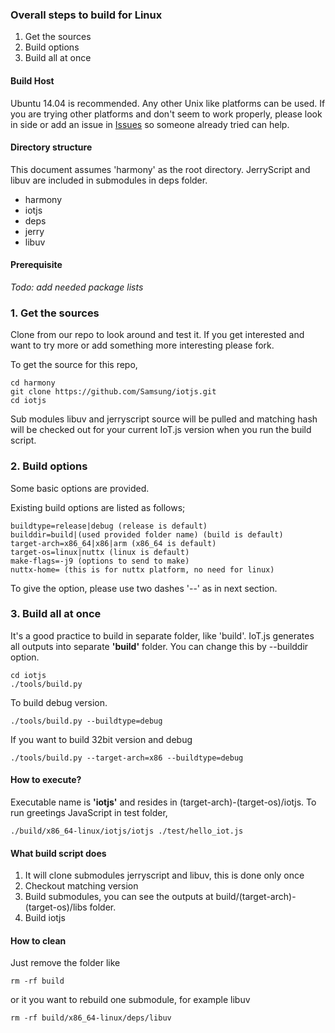 ### Overall steps to build for Linux
1. Get the sources
2. Build options
3. Build all at once

#### Build Host
Ubuntu 14.04 is recommended. Any other Unix like platforms can be used. If you are trying other platforms and don't seem to work properly, please look in side or add an issue in [Issues](https://github.com/Samsung/iotjs/issues) so someone already tried can help.

#### Directory structure

This document assumes 'harmony' as the root directory. JerryScript and libuv are included in submodules in deps folder.

* harmony
 * iotjs
  * deps
   * jerry
   * libuv

#### Prerequisite

_Todo: add needed package lists_


### 1. Get the sources

Clone from our repo to look around and test it. If you get interested and want to try more or add something more interesting please fork.

To get the source for this repo, 
```
cd harmony
git clone https://github.com/Samsung/iotjs.git
cd iotjs
```

Sub modules libuv and jerryscript source will be pulled and matching hash will be checked out for your current IoT.js version when you run the build script.


### 2. Build options

Some basic options are provided.

Existing build options are listed as follows;
```
buildtype=release|debug (release is default)
builddir=build|(used provided folder name) (build is default)
target-arch=x86_64|x86|arm (x86_64 is default)
target-os=linux|nuttx (linux is default)
make-flags=-j9 (options to send to make)
nuttx-home= (this is for nuttx platform, no need for linux)
```

To give the option, please use two dashes '--' as in next section.

### 3. Build all at once

It's a good practice to build in separate folder, like 'build'. IoT.js generates all outputs into separate **'build'** folder. You can change this by --builddir option.

```
cd iotjs
./tools/build.py
```

To build debug version. 
```
./tools/build.py --buildtype=debug
```

If you want to build 32bit version and debug
```
./tools/build.py --target-arch=x86 --buildtype=debug
```

#### How to execute?

Executable name is **'iotjs'** and resides in (target-arch)-(target-os)/iotjs. To run greetings JavaScript in test folder,

```
./build/x86_64-linux/iotjs/iotjs ./test/hello_iot.js
```

#### What build script does

1. It will clone submodules jerryscript and libuv, this is done only once
2. Checkout matching version
3. Build submodules, you can see the outputs at build/(target-arch)-(target-os)/libs folder.
4. Build iotjs


#### How to clean

Just remove the folder like
```
rm -rf build
```
or it you want to rebuild one submodule, for example libuv
```
rm -rf build/x86_64-linux/deps/libuv
```